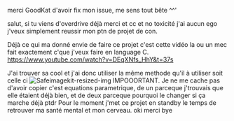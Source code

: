 merci GoodKat d'avoir fix mon issue, me sens tout bête ^^' 

salut, si tu viens d'overdrive déjà merci et cc et no toxicité j'ai aucun ego j'veux simplement reussir mon ptn de projet de con.

Déjà ce qui ma donné envie de faire ce projet c'est cette vidéo la ou un mec fait exactement c'que j'veux faire en language C. 
https://www.youtube.com/watch?v=DEqXNfs_HhY&t=37s

J'ai trouver sa cool et j'ai donc utiliser la même methode qu'il à utiliser soit celle ci
![Safeimagekit-resized-img](https://github.com/aitrawr/donut/assets/110969138/e5c4bb15-3f9f-4501-ad5b-1b442045176c)
IMPOOORTANT. Je ne me cache pas d'avoir copier c'est equations parametrique, de un parceque j'trouvais que elle étaient déjà bien, et de deux parceque pourquoi le changer si ça marche déjà ptdr
Pour le moment j'met ce projet en standby le temps de retrouver ma santé mental et mon cerveau. oki merci bye
